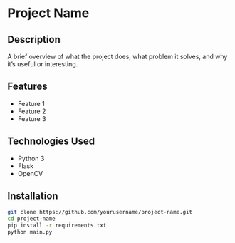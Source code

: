 # Project Name

## Description
A brief overview of what the project does, what problem it solves, and why it’s useful or interesting.

## Features
- Feature 1
- Feature 2
- Feature 3

## Technologies Used
- Python 3
- Flask
- OpenCV

## Installation

```bash
git clone https://github.com/yourusername/project-name.git
cd project-name
pip install -r requirements.txt
python main.py
